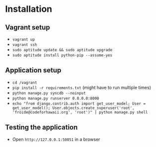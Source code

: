 # Installation

## Vagrant setup

 - `vagrant up`
 - `vagrant ssh`
 - `sudo aptitude update && sudo aptitude upgrade`
 - `sudo aptitude install python-pip --assume-yes`

## Application setup

 - `cd /vagrant`
 - `pip install -r requirements.txt` (might have to run multiple times)
 - `python manage.py syncdb --noinput`
 - `python manage.py runserver 0.0.0.0:8000`
 - `echo "from django.contrib.auth import get_user_model; User = get_user_model(); User.objects.create_superuser('root', 'froide@codeforhawaii.org', 'root')" | python manage.py shell`

## Testing the application

 - Open `http://127.0.0.1:50051` in a browser
